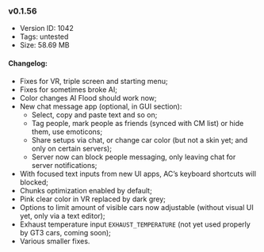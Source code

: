 ### v0.1.56

*   Version ID: 1042
*   Tags: untested
*   Size: 58.69 MB

#### Changelog:

*   Fixes for VR, triple screen and starting menu;
*   Fixes for sometimes broke AI;
*   Color changes AI Flood should work now;
*   New chat message app (optional, in GUI section):
    *   Select, copy and paste text and so on;
    *   Tag people, mark people as friends (synced with CM list) or hide them, use emoticons;
    *   Share setups via chat, or change car color (but not a skin yet; and only on certain servers);
    *   Server now can block people messaging, only leaving chat for server notifications;
*   With focused text inputs from new UI apps, AC’s keyboard shortcuts will blocked;
*   Chunks optimization enabled by default;
*   Pink clear color in VR replaced by dark grey;
*   Options to limit amount of visible cars now adjustable (without visual UI yet, only via a text editor);
*   Exhaust temperature input `EXHAUST_TEMPERATURE` (not yet used properly by GT3 cars, coming soon);
*   Various smaller fixes.
